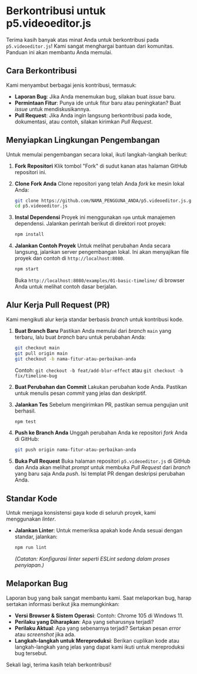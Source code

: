 # Berkontribusi untuk p5.videoeditor.js

Terima kasih banyak atas minat Anda untuk berkontribusi pada `p5.videoeditor.js`! Kami sangat menghargai bantuan dari komunitas. Panduan ini akan membantu Anda memulai.

## Cara Berkontribusi

Kami menyambut berbagai jenis kontribusi, termasuk:

- **Laporan Bug**: Jika Anda menemukan bug, silakan buat _issue_ baru.
- **Permintaan Fitur**: Punya ide untuk fitur baru atau peningkatan? Buat _issue_ untuk mendiskusikannya.
- **Pull Request**: Jika Anda ingin langsung berkontribusi pada kode, dokumentasi, atau contoh, silakan kirimkan _Pull Request_.

## Menyiapkan Lingkungan Pengembangan

Untuk memulai pengembangan secara lokal, ikuti langkah-langkah berikut:

1.  **Fork Repositori**
    Klik tombol "Fork" di sudut kanan atas halaman GitHub repositori ini.

2.  **Clone Fork Anda**
    Clone repositori yang telah Anda _fork_ ke mesin lokal Anda:

    ```bash
    git clone https://github.com/NAMA_PENGGUNA_ANDA/p5.videoeditor.js.git
    cd p5.videoeditor.js
    ```

3.  **Instal Dependensi**
    Proyek ini menggunakan `npm` untuk manajemen dependensi. Jalankan perintah berikut di direktori root proyek:

    ```bash
    npm install
    ```

4.  **Jalankan Contoh Proyek**
    Untuk melihat perubahan Anda secara langsung, jalankan server pengembangan lokal. Ini akan menyajikan file proyek dan contoh di `http://localhost:8080`.
    ```bash
    npm start
    ```
    Buka `http://localhost:8080/examples/01-basic-timeline/` di browser Anda untuk melihat contoh dasar berjalan.

## Alur Kerja Pull Request (PR)

Kami mengikuti alur kerja standar berbasis _branch_ untuk kontribusi kode.

1.  **Buat Branch Baru**
    Pastikan Anda memulai dari _branch_ `main` yang terbaru, lalu buat _branch_ baru untuk perubahan Anda:

    ```bash
    git checkout main
    git pull origin main
    git checkout -b nama-fitur-atau-perbaikan-anda
    ```

    Contoh: `git checkout -b feat/add-blur-effect` atau `git checkout -b fix/timeline-bug`

2.  **Buat Perubahan dan Commit**
    Lakukan perubahan kode Anda. Pastikan untuk menulis pesan _commit_ yang jelas dan deskriptif.

3.  **Jalankan Tes**
    Sebelum mengirimkan PR, pastikan semua pengujian unit berhasil.

    ```bash
    npm test
    ```

4.  **Push ke Branch Anda**
    Unggah perubahan Anda ke repositori _fork_ Anda di GitHub:

    ```bash
    git push origin nama-fitur-atau-perbaikan-anda
    ```

5.  **Buka Pull Request**
    Buka halaman repositori `p5.videoeditor.js` di GitHub dan Anda akan melihat _prompt_ untuk membuka _Pull Request_ dari _branch_ yang baru saja Anda _push_. Isi templat PR dengan deskripsi perubahan Anda.

## Standar Kode

Untuk menjaga konsistensi gaya kode di seluruh proyek, kami menggunakan _linter_.

- **Jalankan Linter**: Untuk memeriksa apakah kode Anda sesuai dengan standar, jalankan:
  ```bash
  npm run lint
  ```
  _(Catatan: Konfigurasi linter seperti ESLint sedang dalam proses penyiapan.)_

## Melaporkan Bug

Laporan bug yang baik sangat membantu kami. Saat melaporkan bug, harap sertakan informasi berikut jika memungkinkan:

- **Versi Browser & Sistem Operasi**: Contoh: Chrome 105 di Windows 11.
- **Perilaku yang Diharapkan**: Apa yang seharusnya terjadi?
- **Perilaku Aktual**: Apa yang sebenarnya terjadi? Sertakan pesan _error_ atau _screenshot_ jika ada.
- **Langkah-langkah untuk Mereproduksi**: Berikan cuplikan kode atau langkah-langkah yang jelas yang dapat kami ikuti untuk mereproduksi bug tersebut.

Sekali lagi, terima kasih telah berkontribusi!
